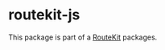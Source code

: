 # routekit-js

This package is part of a [RouteKit](https://localvoid.github.com/routekit) packages.
